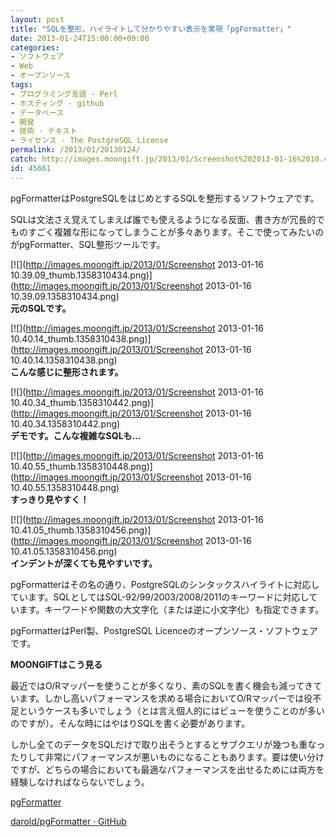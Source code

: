 ```yaml
---
layout: post
title: "SQLを整形、ハイライトして分かりやすい表示を実現「pgFormatter」"
date: 2013-01-24T15:00:00+09:00
categories:
- ソフトウェア
- Web
- オープンソース
tags: 
- プログラミング言語 - Perl
- ホスティング - github
- データベース
- 開発
- 技術 - テキスト
- ライセンス - The PostgreSQL License
permalink: /2013/01/20130124/
catch: http://images.moongift.jp/2013/01/Screenshot%202013-01-16%2010.40.34_thumb.1358310442.png
id: 45661
---
```

pgFormatterはPostgreSQLをはじめとするSQLを整形するソフトウェアです。

  
  

SQLは文法さえ覚えてしまえば誰でも使えるようになる反面、書き方が冗長的でものすごく複雑な形になってしまうことが多々あります。そこで使ってみたいのがpgFormatter、SQL整形ツールです。

  

[![](http://images.moongift.jp/2013/01/Screenshot 2013-01-16 10.39.09_thumb.1358310434.png)](http://images.moongift.jp/2013/01/Screenshot 2013-01-16 10.39.09.1358310434.png)  
**元のSQLです。**

  

[![](http://images.moongift.jp/2013/01/Screenshot 2013-01-16 10.40.14_thumb.1358310438.png)](http://images.moongift.jp/2013/01/Screenshot 2013-01-16 10.40.14.1358310438.png)  
**こんな感じに整形されます。**

  

[![](http://images.moongift.jp/2013/01/Screenshot 2013-01-16 10.40.34_thumb.1358310442.png)](http://images.moongift.jp/2013/01/Screenshot 2013-01-16 10.40.34.1358310442.png)  
**デモです。こんな複雑なSQLも…**

  

[![](http://images.moongift.jp/2013/01/Screenshot 2013-01-16 10.40.55_thumb.1358310448.png)](http://images.moongift.jp/2013/01/Screenshot 2013-01-16 10.40.55.1358310448.png)  
**すっきり見やすく！**

  

[![](http://images.moongift.jp/2013/01/Screenshot 2013-01-16 10.41.05_thumb.1358310456.png)](http://images.moongift.jp/2013/01/Screenshot 2013-01-16 10.41.05.1358310456.png)  
**インデントが深くても見やすいです。**

  

pgFormatterはその名の通り、PostgreSQLのシンタックスハイライトに対応しています。SQLとしてはSQL-92/99/2003/2008/2011のキーワードに対応しています。キーワードや関数の大文字化（または逆に小文字化）も指定できます。

  

pgFormatterはPerl製、PostgreSQL Licenceのオープンソース・ソフトウェアです。

  
  
  

**MOONGIFTはこう見る**

  

最近ではO/Rマッパーを使うことが多くなり、素のSQLを書く機会も減ってきています。しかし高いパフォーマンスを求める場合においてO/Rマッパーでは役不足というケースも多いでしょう（とは言え個人的にはビューを使うことのが多いのですが）。そんな時にはやはりSQLを書く必要があります。

  

しかし全てのデータをSQLだけで取り出そうとするとサブクエリが幾つも重なったりして非常にパフォーマンスが悪いものになることもあります。要は使い分けですが、どちらの場合においても最適なパフォーマンスを出せるためには両方を経験しなければならないでしょう。

  

[pgFormatter](http://sqlformat.darold.net/)

  
  

[darold/pgFormatter · GitHub](https://github.com/darold/pgFormatter)

